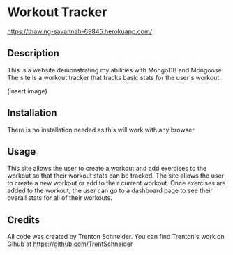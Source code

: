 # Workout Tracker

https://thawing-savannah-69845.herokuapp.com/

## Description

This is a website demonstrating my abilities with MongoDB and Mongoose. The site is a workout tracker that tracks basic stats for the user's workout.

(insert image)

## Installation

There is no installation needed as this will work with any browser.

## Usage

This site allows the user to create a workout and add exercises to the workout so that their workout stats can be tracked. The site allows the user to create a new workout or add to their current workout. Once exercises are added to the workout, the user can go to a dashboard page to see their overall stats for all of their workouts.

## Credits

All code was created by Trenton Schneider. You can find Trenton's work on Gihub at https://github.com/TrentSchneider